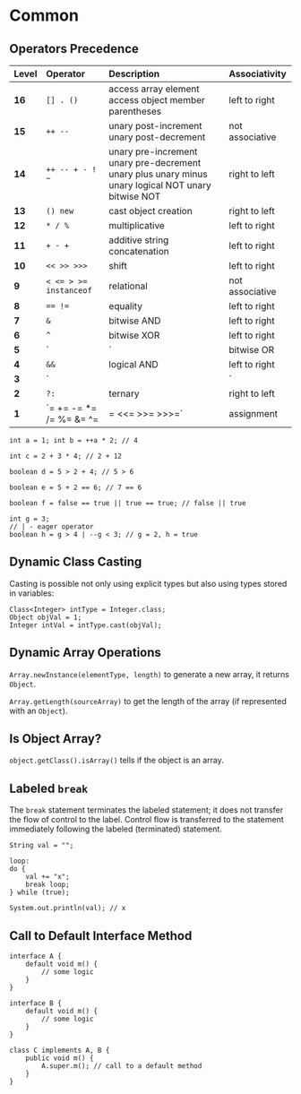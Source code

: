 # Common

## Operators Precedence

| Level | Operator | Description | Associativity |
| :--- | :--- | :--- | :--- |
| **16** | `[] . ()` | access array element access object member parentheses | left to right |
| **15** | `++ --` | unary post-increment unary post-decrement | not associative |
| **14** | `++ -- + - ! ~` | unary pre-increment unary pre-decrement unary plus unary minus unary logical NOT unary bitwise NOT | right to left |
| **13** | `() new` | cast object creation | right to left |
| **12** | `* / %` | multiplicative | left to right |
| **11** | `+ - +` | additive string concatenation | left to right |
| **10** | `<< >> >>>` | shift | left to right |
| **9** | `< <= > >= instanceof` | relational | not associative |
| **8** | `== !=` | equality | left to right |
| **7** | `&` | bitwise AND | left to right |
| **6** | `^` | bitwise XOR | left to right |
| **5** | `|` | bitwise OR | left to right |
| **4** | `&&` | logical AND | left to right |
| **3** | `||` | logical OR | left to right |
| **2** | `?:` | ternary | right to left |
| **1** |  `=   +=   -= *=   /=   %= &=   ^=   |= <<=  >>= >>>=` | assignment | right to left |

```text
int a = 1; int b = ++a * 2; // 4

int c = 2 + 3 * 4; // 2 + 12

boolean d = 5 > 2 + 4; // 5 > 6

boolean e = 5 + 2 == 6; // 7 == 6

boolean f = false == true || true == true; // false || true

int g = 3;
// | - eager operator
boolean h = g > 4 | --g < 3; // g = 2, h = true
```

## Dynamic Class Casting

Casting is possible not only using explicit types but also using types stored in variables:

```text
Class<Integer> intType = Integer.class;
Object objVal = 1;
Integer intVal = intType.cast(objVal);
```

## Dynamic Array Operations

`Array.newInstance(elementType, length)` to generate a new array, it returns `Object`.

`Array.getLength(sourceArray)` to get the length of the array \(if represented with an `Object`\).

## Is Object Array?

`object.getClass().isArray()` tells if the object is an array.

## Labeled `break`

The `break` statement terminates the labeled statement; it does not transfer the flow of control to the label. Control flow is transferred to the statement immediately following the labeled \(terminated\) statement.

```text
String val = "";

loop:
do {
    val += "x";
    break loop;
} while (true);

System.out.println(val); // x
```

## Call to Default Interface Method

```text
interface A {
    default void m() {
        // some logic
    }
}

interface B {
    default void m() {
        // some logic
    }
}

class C implements A, B {
    public void m() {
        A.super.m(); // call to a default method
    }
}
```

